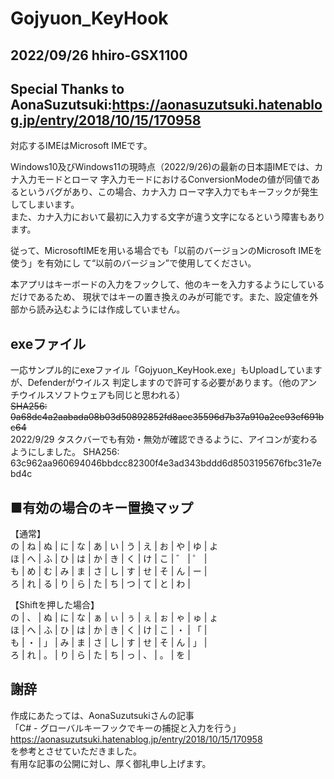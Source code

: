 # Gojyuon_KeyHook
## 2022/09/26 hhiro-GSX1100  
## Special Thanks to AonaSuzutsuki:https://aonasuzutsuki.hatenablog.jp/entry/2018/10/15/170958  

対応するIMEはMicrosoft IMEです。  

Windows10及びWindows11の現時点（2022/9/26)の最新の日本語IMEでは、カナ入力モードとローマ
字入力モードにおけるConversionModeの値が同値であるというバグがあり、この場合、カナ入力
ローマ字入力でもキーフックが発生してしまいます。  
また、カナ入力において最初に入力する文字が違う文字になるという障害もあります。

従って、MicrosoftIMEを用いる場合でも「以前のバージョンのMicrosoft IMEを使う」を有効にし
て“以前のバージョン”で使用してください。  

本アプリはキーボードの入力をフックして、他のキーを入力するようにしているだけであるため、
現状ではキーの置き換えのみが可能です。また、設定値を外部から読み込むようには作成していません。

## exeファイル
一応サンプル的にexeファイル「Gojyuon_KeyHook.exe」もUploadしていますが、Defenderがウイルス
判定しますので許可する必要があります。（他のアンチウイルスソフトウェアも同じと思われる）  
~~SHA256: 0a68dc4a2aabada08b03d50892852fd8aec35596d7b37a910a2ee93ef691bc64~~  
2022/9/29 タスクバーでも有効・無効が確認できるように、アイコンが変わるようにしました。
SHA256: 63c962aa960694046bbdcc82300f4e3ad343bddd6d8503195676fbc31e7ebd4c

## ■有効の場合のキー置換マップ  
【通常】  
の | ね | ぬ | に | な | あ | い | う | え | お | や | ゆ | よ  
ほ | へ | ふ | ひ | は | か | き | く | け | こ | ゛ | ゜ |   
も | め | む | み | ま | さ | し | す | せ | そ | ん | ー |   
ろ | れ | る | り | ら | た | ち | つ | て | と | わ |   

【Shiftを押した場合】  
の | 、 | ぬ | に | な | ぁ | ぃ | ぅ | ぇ | ぉ | ゃ | ゅ | ょ  
ほ | へ | ふ | ひ | は | か | き | く | け | こ | ・ | 「 |   
も | ・ | 」 | み | ま | さ | し | す | せ | そ | ん | 」 |   
ろ | れ | 。 | り | ら | た | ち | っ | 、 | 。 | を |  

## 謝辞
作成にあたっては、AonaSuzutsukiさんの記事  
「C# - グローバルキーフックでキーの捕捉と入力を行う」  
https://aonasuzutsuki.hatenablog.jp/entry/2018/10/15/170958  
を参考とさせていただきました。  
有用な記事の公開に対し、厚く御礼申し上げます。  
 
  

